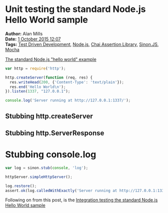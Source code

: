 Unit testing the standard Node.js Hello World sample
====================================================
**Author:** Alan Mills  
**Date:** [1 October 2015 12:07](/blog/history/2015-10.md)  
**Tags:** [Test Driven Development](/blog/categories/test-driven-development.md), [Node.js](/blog/categories/node-js.md), [Chai Assertion Library](/blog/categories/chai-assertion-library.md), [Sinon.JS](/blog/categories/sinon-js.md), [Mocha](/blog/categories/mocha.md)


[The standard Node.js "hello world" example](https://nodejs.org/en/about/)
``` javascript
var http = require('http');

http.createServer(function (req, res) {
  res.writeHead(200, {'Content-Type': 'text/plain'});
  res.end('Hello World\n');
}).listen(1337, "127.0.0.1");

console.log('Server running at http://127.0.0.1:1337/');
```

## Stubbing http.createServer

## Stubbing http.ServerResponse

# Stubbing console.log
``` javascript
var log = sinon.stub(console, 'log');

httpServer.simpleHttpServer();

log.restore();
assert.ok(log.calledWithExactly('Server running at http://127.0.0.1:1337/'));
```

Following on from this post, is the [Integration testing the standard Node.js Hello World sample](./integration-testing-nodejs-hello-world.md)
